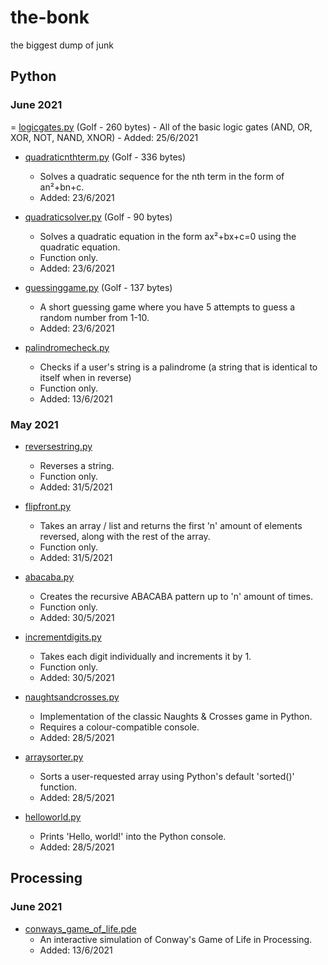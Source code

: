 # the-bonk
the biggest dump of junk

## Python

### June 2021
= [logicgates.py](https://github.com/GD-NTB/the-bonk/blob/master/python/golf/logicgates.py) (Golf - 260 bytes)
	- All of the basic logic gates (AND, OR, XOR, NOT, NAND, XNOR)
	- Added: 25/6/2021

- [quadraticnthterm.py](https://github.com/GD-NTB/the-bonk/blob/master/python/golf/quadraticnthterm.py) (Golf - 336 bytes)
	- Solves a quadratic sequence for the nth term in the form of an²+bn+c.
	- Added: 23/6/2021

- [quadraticsolver.py](https://github.com/GD-NTB/the-bonk/blob/master/python/golf/quadraticsolver.py) (Golf - 90 bytes)
	- Solves a quadratic equation in the form ax²+bx+c=0 using the quadratic equation.
	- Function only.
	- Added: 23/6/2021

- [guessinggame.py](https://github.com/GD-NTB/the-bonk/blob/master/python/golf/guessinggame.py) (Golf - 137 bytes)
	- A short guessing game where you have 5 attempts to guess a random number from 1-10.
	- Added: 23/6/2021

- [palindromecheck.py](https://github.com/GD-NTB/the-bonk/blob/master/python/palindromecheck.py)
	- Checks if a user's string is a palindrome (a string that is identical to itself when in reverse)
	- Function only.
	- Added: 13/6/2021

### May 2021
- [reversestring.py](https://github.com/GD-NTB/the-bonk/blob/master/python/reversestring.py)
	- Reverses a string.
	- Function only.
	- Added: 31/5/2021

- [flipfront.py](https://github.com/GD-NTB/the-bonk/blob/master/python/flipfront.py)
	- Takes an array / list and returns the first 'n' amount of elements reversed, along with the rest of the array.
	- Function only.
	- Added: 31/5/2021

- [abacaba.py](https://github.com/GD-NTB/the-bonk/blob/master/python/abacaba.py)
	- Creates the recursive ABACABA pattern up to 'n' amount of times.
	- Function only.
	- Added: 30/5/2021

- [incrementdigits.py](https://github.com/GD-NTB/the-bonk/blob/master/python/incrementdigits.py)
	- Takes each digit individually and increments it by 1.
	- Function only.
	- Added: 30/5/2021

- [naughtsandcrosses.py](https://github.com/GD-NTB/the-bonk/blob/master/python/naughtsandcrosses.py)
	- Implementation of the classic Naughts & Crosses game in Python.
	- Requires a colour-compatible console.
	- Added: 28/5/2021

- [arraysorter.py](https://github.com/GD-NTB/the-bonk/blob/master/python/arraysorter.py)
	- Sorts a user-requested array using Python's default 'sorted()' function.
	- Added: 28/5/2021

- [helloworld.py](https://github.com/GD-NTB/the-bonk/blob/master/python/helloworld.py)
	- Prints 'Hello, world!' into the Python console.
	- Added: 28/5/2021

## Processing

### June 2021
- [conways_game_of_life.pde](https://github.com/GD-NTB/the-bonk/blob/master/java/processing/conways_game_of_life.pde)
	- An interactive simulation of Conway's Game of Life in Processing.
	- Added: 13/6/2021
